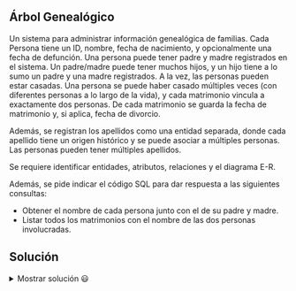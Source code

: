 ## Árbol Genealógico

Un sistema para administrar información genealógica de familias. Cada Persona tiene un ID, nombre, fecha de nacimiento, y opcionalmente una fecha de defunción. Una persona puede tener padre y madre registrados en el sistema. Un padre/madre puede tener muchos hijos, y un hijo tiene a lo sumo un padre y una madre registrados. A la vez, las personas pueden estar casadas. Una persona se puede haber casado múltiples veces (con diferentes personas a lo largo de la vida), y cada matrimonio vincula a exactamente dos personas. De cada matrimonio se guarda la fecha de matrimonio y, si aplica, fecha de divorcio.

Además, se registran los apellidos como una entidad separada, donde cada apellido tiene un origen histórico y se puede asociar a múltiples personas. Las personas pueden tener múltiples apellidos.

Se requiere identificar entidades, atributos, relaciones y el diagrama E-R.

Además, se pide indicar el código SQL para dar respuesta a las siguientes consultas:
- Obtener el nombre de cada persona junto con el de su padre y madre.
- Listar todos los matrimonios con el nombre de las dos personas involucradas.

## Solución

<details>
<summary>Mostrar solución 😃</summary>

Entidades y atributos:
```
Persona(ID_Persona, Nombre, Fecha_Nac, Fecha_Def)
Apellidos_Familiares(ID_Apellido, Apellido, Origen_Histórico)
Entidades intermedias: 
    Matrimonio(ID_Matrimonio, Fecha_Matrimonio, Fecha_Divorcio) [relaciona 2 Personas] 
    Uso_Apellido(ID_Persona, ID_Apellido) para M:N Personas - Apellidos
```
Relaciones:
```
Persona 1:N reflexiva (paternidad/maternidad): Una persona puede ser padre/madre de muchas personas, cada persona tiene a lo sumo 1 padre y 1 madre. (Se puede modelar con dos FK a Persona: ID_Padre, ID_Madre, ambos opcionales)
Persona M:N reflexiva (matrimonio) a través de Matrimonio: Cada Matrimonio vincula dos Personas.
Persona M:N Apellidos_Familiares a través de Uso_Apellido.
```
A continuación, se presenta el diagrama E-R correspondiente (el lenguaje mediante el que se representa es Mermaid y puedes visualizar el diagrama utilizando un [editor de Mermaid](https://mermaid.live/)):

```mermaid
erDiagram

    Persona {
        string ID_Persona
        string Nombre
        date Fecha_Nac
        date Fecha_Def
        string ID_Padre
        string ID_Madre
    }

    Apellidos_Familiares {
        string ID_Apellido
        string Apellido
        string Origen_Historico
    }

    Uso_Apellido {
        string ID_Persona
        string ID_Apellido
    }

    Matrimonio {
        string ID_Matrimonio
        date Fecha_Matrimonio
        date Fecha_Divorcio
        string ID_Persona1
        string ID_Persona2
    }

    Persona }o--o{ Apellidos_Familiares : "M:N" via Uso_Apellido
    Persona ||--o{ Persona : "1:N Reflexiva (Paternidad/Maternidad)" 
    Persona }o--o{ Persona : "M:N Reflexiva (Matrimonio)" via Matrimonio

```
Nota: Para la relación de paternidad/maternidad, se utilizan los atributos ID_Padre e ID_Madre dentro de Persona. Mermaid no muestra esto con líneas directas, pero conceptualmente es una relación reflexiva.

Código SQL para las consultas:
Consulta 1:
```sql
SELECT c.Nombre AS Hijo,
       p.Nombre AS Padre,
       m.Nombre AS Madre
FROM Persona c
LEFT JOIN Persona p ON c.ID_Padre = p.ID_Persona
LEFT JOIN Persona m ON c.ID_Madre = m.ID_Persona;
```

Consulta 2:
```sql
SELECT mat.ID_Matrimonio,
       p1.Nombre AS Conyuge1,
       p2.Nombre AS Conyuge2
FROM Matrimonio mat
JOIN Persona p1 ON mat.ID_Persona1 = p1.ID_Persona
JOIN Persona p2 ON mat.ID_Persona2 = p2.ID_Persona;
```

</details>
